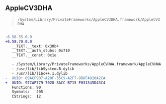 ## AppleCV3DHA

> `/System/Library/PrivateFrameworks/AppleCV3DHA.framework/AppleCV3DHA`

```diff

-6.58.55.0.0
+6.58.70.0.0
   __TEXT.__text: 0x30b4
   __TEXT.__auth_stubs: 0x710
   __TEXT.__const: 0x1e

   - /System/Library/PrivateFrameworks/AppleCVHWA.framework/AppleCVHWA
   - /usr/lib/libSystem.B.dylib
   - /usr/lib/libc++.1.dylib
-  UUID: 09ACF907-A28F-35C9-A2F7-9B8FA920A2CA
+  UUID: 97CAF779-7028-3ACC-B715-F031345D43C4
   Functions: 90
   Symbols:   205
   CStrings:  12

```
